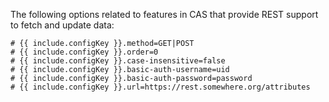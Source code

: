 The following options related to features in CAS that provide REST support to fetch and update data:

```properties
# {{ include.configKey }}.method=GET|POST
# {{ include.configKey }}.order=0
# {{ include.configKey }}.case-insensitive=false
# {{ include.configKey }}.basic-auth-username=uid
# {{ include.configKey }}.basic-auth-password=password
# {{ include.configKey }}.url=https://rest.somewhere.org/attributes
```

